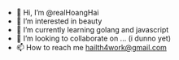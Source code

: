 - 👋 Hi, I’m @realHoangHai
- 👀 I’m interested in beauty
- 🌱 I’m currently learning golang and javascript
- 💞️ I’m looking to collaborate on ... (i dunno yet)
- 📫 How to reach me hailth4work@gmail.com

<!---
realHoangHai/realHoangHai is a ✨ special ✨ repository because its `README.md` (this file) appears on your GitHub profile.
You can click the Preview link to take a look at your changes.
--->
